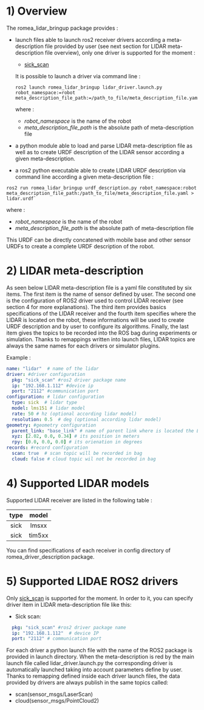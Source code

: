 # 1) Overview #

The romea_lidar_bringup package provides  : 

 - launch files able to launch ros2 receiver drivers according a meta-description file provided by user (see next section for LIDAR meta-description file overview), only one driver is supported for the moment :

   - [sick_scan](https://github.com/SICKAG/sick_scan_xd)

   It is possible to launch a driver via command line : 

    ```console
    ros2 launch romea_lidar_bringup lidar_driver.launch.py robot_namespace:=robot meta_description_file_path:=/path_to_file/meta_description_file.yaml
    ```

   where :

   - *robot_namespace* is the name of the robot 
   - *meta_description_file_path* is the absolute path of meta-description file    

 - a python module able to load and parse LIDAR meta-description file as well as to create URDF description of the LIDAR sensor according a given meta-description.

 - a ros2 python executable able to create LIDAR URDF description via command line according a given meta-description file  :

  ```console
  ros2 run romea_lidar_bringup urdf_description.py robot_namespace:robot meta_description_file_path:/path_to_file/meta_description_file.yaml > lidar.urdf`
  ```

   where :

   - *robot_namespace* is the name of the robot 
   - *meta_description_file_path* is the absolute path of meta-description file    

   This URDF  can be directly concatened with mobile base and other sensor URDFs to create a complete URDF description of the robot.  

   



# 2) LIDAR meta-description #

As seen below LIDAR meta-description file is a yaml file constituted by six items. The first item is the name of sensor defined by user. The second one is the configuration of ROS2 driver used to control LIDAR receiver (see section 4 for more explanations). The third item provides basics specifications of the LIDAR receiver and the fourth item specifies where the LIDAR is located on the robot, these informations will be used to create URDF description and by user to configure its algorithms.  Finally, the last item gives the topics to be recorded into the ROS bag during experiments or simulation. Thanks to remappings written into launch files, LIDAR topics are always the same names for each drivers or simulator plugins.       

Example :
```yaml
name: "lidar"  # name of the lidar
driver: #driver configuration
  pkg: "sick_scan" #ros2 driver package name
  ip: "192.168.1.112" #device ip
  port: "2112" #communication port
configuration: # lidar configuration
  type: sick  # lidar type
  model: lms151 # lidar model
  rate: 50 # hz (optional according lidar model)
  resolution: 0.5  # deg (optional according lidar model)
geometry: #geometry configuration
  parent_link: "base_link" # name of parent link where is located the LIDAR senor
  xyz: [2.02, 0.0, 0.34] # its position in meters
  rpy: [0.0, 0.0, 0.0] # its orienation in degrees
records: #record configuration
  scan: true  # scan topic will be recorded in bag
  cloud: false # cloud topic wil not be recorded in bag
```

# 4) Supported LIDAR models

Supported LIDAR receiver are listed in the following table :

|  type  |   model    |
| :----: | :--------: |
| sick   |  lmsxx     |
| sick   |  tim5xx    |

You can find specifications of each receiver in config directory of romea_driver_description package.

# 5) Supported LIDAE ROS2 drivers

Only [sick_scan](https://github.com/SICKAG/sick_scan_xd) is supported for the moment. In order to it, you can specify driver item in LIDAR meta-description file like this:

- Sick scan:

```yaml
  pkg: "sick_scan" #ros2 driver package name
  ip: "192.168.1.112"  # device IP
  port: "2112" # communication port
```

For each driver a python launch file with the name of the ROS2 package is provided in launch directory. When the meta-description is red by the main launch file called lidar_driver.launch.py the corresponding driver is automatically launched taking into account parameters define by user. Thanks to remapping defined inside each driver launch files, the data provided by drivers are always publish in the same topics called:

- scan(sensor_msgs/LaserScan)
- cloud(sensor_msgs/PointCloud2)
